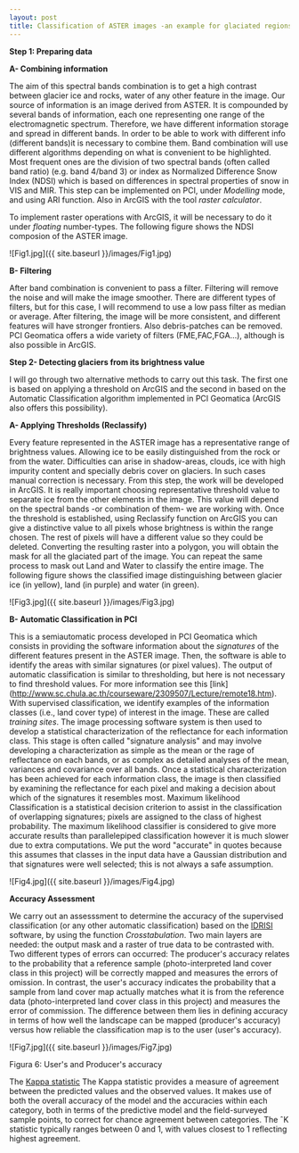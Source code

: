 ```yaml
---
layout: post
title: Classification of ASTER images -an example for glaciated regions.
---
```


**Step 1: Preparing data**

**A- Combining information**

The aim of this spectral bands combination is to get a high contrast between glacier ice and rocks, water of any other feature in the image.
Our source of information is an image derived from ASTER. It is compounded by several bands of information, each one representing  one range of the electromagnetic spectrum. Therefore, we have different information storage and spread in different bands. In order to be able to work with different info (different bands)it is necessary to combine them. Band combination will use different algorithms depending on what is convenient to be highlighted. Most frequent ones are the division of two spectral bands (often called band ratio) (e.g. band 4/band 3) or index as Normalized Difference Snow Index (NDSI) which is based on differences in spectral properties of snow in VIS and MIR.
This step can be implemented on PCI, under *Modelling* mode, and using ARI function. Also in ArcGIS with the tool *raster calculator*.

To implement raster operations with ArcGIS, it will be necessary to do it under *floating* number-types. The following figure shows the NDSI composion of the ASTER image.

![Fig1.jpg]({{ site.baseurl }}/images/Fig1.jpg)


**B-	Filtering**

After band combination is convenient to pass a filter. Filtering will remove the noise and will make the image smoother. There are different types of filters, but for this case, I will recommend to use a low pass filter as median or average. After filtering, the image will be more consistent, and different features will have stronger frontiers. Also debris-patches can be removed. PCI Geomatica offers a wide variety of filters (FME,FAC,FGA...), although is also possible in ArcGIS.

**Step 2- Detecting glaciers from its brightness value**

I will go through two alternative methods to carry out this task. The first one is based on applying a threshold on ArcGIS and the second in based on the Automatic Classification algorithm implemented in PCI Geomatica (ArcGIS also offers this possibility).

**A-	Applying Thresholds (Reclassify)**

Every feature represented in the ASTER image has a representative range of brightness values. Allowing ice to be easily distinguished from the rock or from the water.  Difficulties can arise in shadow-areas, clouds, ice with high impurity content and specially debris cover on glaciers. In such cases manual correction is necessary.
From this step, the work will be developed in ArcGIS. It is really important choosing representative threshold value to separate ice from the other elements in the image.  This value will depend on the spectral bands -or combination of them- we are working with. Once the threshold is established, using Reclassify function on ArcGIS you can give
a distinctive value to all pixels whose brightness is within the range chosen. The rest of pixels will have a different value so they could be deleted. Converting the resulting raster into a polygon, you will obtain the mask for all the glaciated part of the image. You can repeat the same process to mask out Land and Water to classify the entire image. The following figure shows the classified image distinguishing between glacier ice (in yellow), land (in purple) and water (in green).

![Fig3.jpg]({{ site.baseurl }}/images/Fig3.jpg)


**B-	Automatic Classification in PCI**

This is a semiautomatic process developed in PCI Geomatica which consists in providing the software information about the *signatures* of the different features present in the ASTER image. Then, the software is able to identify the areas with similar signatures (or pixel values). The output of automatic classification is similar
to thresholding, but here is not necessary to find threshold values. For more information see this [link] (http://www.sc.chula.ac.th/courseware/2309507/Lecture/remote18.htm).
With supervised classification, we identify examples of the information classes (i.e., land cover type) of interest in the image.
These are called *training sites*. The image processing software system is then used to develop a statistical characterization of the reflectance for each information class.
This stage is often called "signature analysis" and may involve developing a characterization as simple as the mean or the rage of reflectance on each bands,
or as complex as detailed analyses of the mean, variances and covariance over all bands. Once a statistical characterization has been achieved for each information class,
 the image is then classified by examining the reflectance for each pixel and making a decision about which of the signatures it resembles most.
Maximum likelihood Classification is a statistical decision criterion to assist in the classification of overlapping signatures; pixels are assigned to the class of highest probability.
The maximum likelihood classifier is considered to give more accurate
results than parallelepiped classification however it is much slower due to extra computations. We put the word "accurate" in quotes because this assumes that classes in the input data have a Gaussian distribution and that signatures were well selected; this is not always a safe assumption.

![Fig4.jpg]({{ site.baseurl }}/images/Fig4.jpg)

**Accuracy Assessment**

We carry out an assesssment to determine the accuracy of the supervised classification (or any other automatic classification) based on the [IDRISI](https://clarklabs.org/terrset/idrisi-gis/) software, by using the function *Crosstabulation*.
Two main layers are needed: the output mask and a raster of true data to be contrasted with.
Two different types of errors can occurred: The producer's accuracy relates to the probability that a reference sample (photo-interpreted land cover class in this project) will be correctly mapped and measures the errors of omission. In contrast, the user's accuracy indicates the probability that a sample from land cover map actually matches what it is from the reference data (photo-interpreted land cover class in this project) and measures the error of commission. The difference between them lies in defining accuracy in terms of how well the landscape can be mapped (producer's accuracy) versus how reliable the classification map is to the user (user's accuracy).


![Fig7.jpg]({{ site.baseurl }}/images/Fig7.jpg)

Figura 6: User's and Producer's accuracy

The [Kappa statistic](http://www.jennessent.com/downloads/Kappa_Manual_Online.pdf)
The Kappa statistic provides a measure of agreement between the predicted values and the observed values. It makes use of both the overall accuracy of the model and the accuracies within each category, both in terms of the predictive model and the field-surveyed sample points, to correct for chance agreement between categories.
The ˆK statistic typically ranges between 0 and 1, with values closest to 1 reflecting highest agreement.
